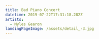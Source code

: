 ```yaml
---
title: Bad Piano Concert
datetime: 2019-07-22T17:31:18.282Z
artists:
  - Myles Gearon
landingPageImage: /assets/detail_-3.jpg
---
```


